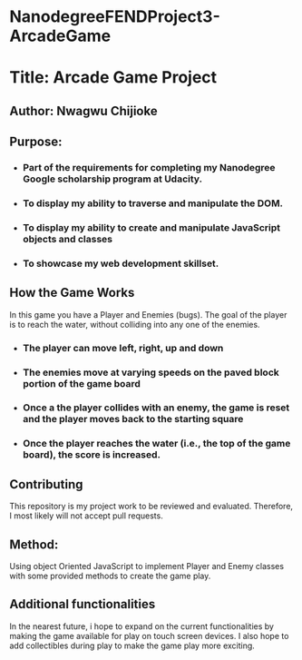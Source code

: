 # NanodegreeFENDProject3-ArcadeGame
# Title: Arcade Game Project
 ## Author: Nwagwu Chijioke
 ## Purpose: 
* ### Part of the requirements for completing my Nanodegree Google scholarship program at Udacity.
 * ### To display my ability to traverse and manipulate the DOM.
 * ### To display my ability to create and manipulate JavaScript objects and classes
 * ### To showcase my web development skillset.
 ## How the Game Works
 In this game you have a Player and Enemies (bugs). The goal of the player is to reach the water, without colliding into any one of the enemies.
 * ### The player can move left, right, up and down
* ### The enemies move at varying speeds on the paved block portion of the game board
* ### Once a the player collides with an enemy, the game is reset and the player moves back to the starting square
* ### Once the player reaches the water (i.e., the top of the game board), the score is increased.
 ## Contributing
 This repository is my project work to be reviewed and evaluated. Therefore, I most likely will not accept pull requests.
 
 ## Method:
Using object Oriented JavaScript to implement Player and Enemy classes with  some provided methods to create the game play.

## Additional functionalities
In the nearest future, i hope to expand on the current functionalities by making the game available for play on touch screen devices.
I also hope to add collectibles during play to make the game play more exciting.
